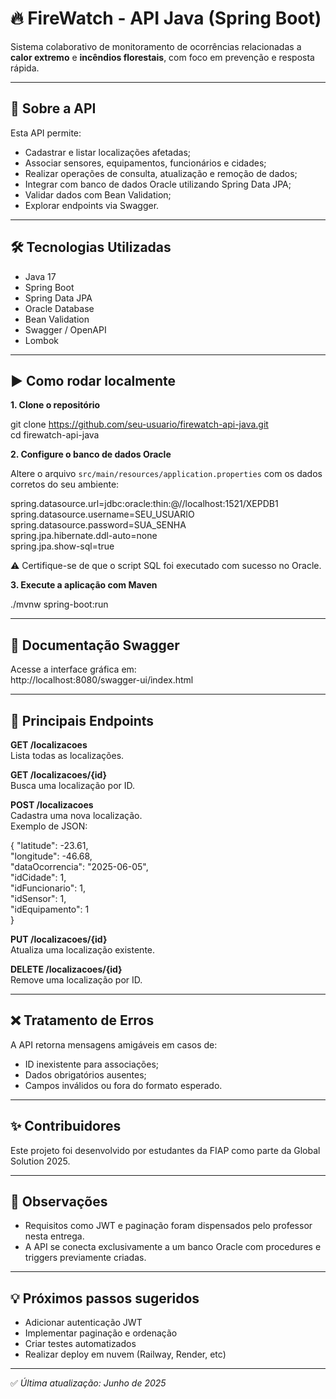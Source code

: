 # 🔥 FireWatch - API Java (Spring Boot)

Sistema colaborativo de monitoramento de ocorrências relacionadas a **calor extremo** e **incêndios florestais**, com foco em prevenção e resposta rápida.

---

## 🚀 Sobre a API

Esta API permite:

- Cadastrar e listar localizações afetadas;
- Associar sensores, equipamentos, funcionários e cidades;
- Realizar operações de consulta, atualização e remoção de dados;
- Integrar com banco de dados Oracle utilizando Spring Data JPA;
- Validar dados com Bean Validation;
- Explorar endpoints via Swagger.

---

## 🛠 Tecnologias Utilizadas

- Java 17  
- Spring Boot  
- Spring Data JPA  
- Oracle Database  
- Bean Validation  
- Swagger / OpenAPI  
- Lombok  

---

## ▶️ Como rodar localmente

**1. Clone o repositório**

git clone https://github.com/seu-usuario/firewatch-api-java.git  
cd firewatch-api-java

**2. Configure o banco de dados Oracle**

Altere o arquivo `src/main/resources/application.properties` com os dados corretos do seu ambiente:

spring.datasource.url=jdbc:oracle:thin:@//localhost:1521/XEPDB1  
spring.datasource.username=SEU_USUARIO  
spring.datasource.password=SUA_SENHA  
spring.jpa.hibernate.ddl-auto=none  
spring.jpa.show-sql=true  

⚠️ Certifique-se de que o script SQL foi executado com sucesso no Oracle.

**3. Execute a aplicação com Maven**

./mvnw spring-boot:run

---

## 📖 Documentação Swagger

Acesse a interface gráfica em:  
http://localhost:8080/swagger-ui/index.html

---

## 📌 Principais Endpoints

**GET /localizacoes**  
Lista todas as localizações.

**GET /localizacoes/{id}**  
Busca uma localização por ID.

**POST /localizacoes**  
Cadastra uma nova localização.  
Exemplo de JSON:

{
  "latitude": -23.61,  
  "longitude": -46.68,  
  "dataOcorrencia": "2025-06-05",  
  "idCidade": 1,  
  "idFuncionario": 1,  
  "idSensor": 1,  
  "idEquipamento": 1  
}

**PUT /localizacoes/{id}**  
Atualiza uma localização existente.

**DELETE /localizacoes/{id}**  
Remove uma localização por ID.

---

## ❌ Tratamento de Erros

A API retorna mensagens amigáveis em casos de:

- ID inexistente para associações;
- Dados obrigatórios ausentes;
- Campos inválidos ou fora do formato esperado.

---

## ✨ Contribuidores

Este projeto foi desenvolvido por estudantes da FIAP como parte da Global Solution 2025.

---

## 📌 Observações

- Requisitos como JWT e paginação foram dispensados pelo professor nesta entrega.
- A API se conecta exclusivamente a um banco Oracle com procedures e triggers previamente criadas.

---

## 💡 Próximos passos sugeridos

- Adicionar autenticação JWT  
- Implementar paginação e ordenação  
- Criar testes automatizados  
- Realizar deploy em nuvem (Railway, Render, etc)

---

✅ *Última atualização: Junho de 2025*
